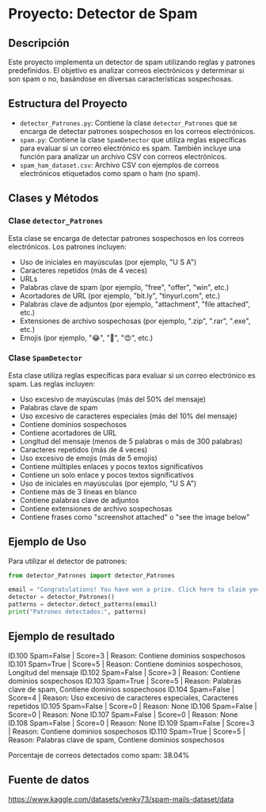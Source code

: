 # Proyecto: Detector de Spam

## Descripción

Este proyecto implementa un detector de spam utilizando reglas y patrones predefinidos. El objetivo es analizar correos electrónicos y determinar si son spam o no, basándose en diversas características sospechosas.

## Estructura del Proyecto

- `detector_Patrones.py`: Contiene la clase `detector_Patrones` que se encarga de detectar patrones sospechosos en los correos electrónicos.
- `spam.py`: Contiene la clase `SpamDetector` que utiliza reglas específicas para evaluar si un correo electrónico es spam. También incluye una función para analizar un archivo CSV con correos electrónicos.
- `spam_ham_dataset.csv`: Archivo CSV con ejemplos de correos electrónicos etiquetados como spam o ham (no spam).

## Clases y Métodos

### Clase `detector_Patrones`

Esta clase se encarga de detectar patrones sospechosos en los correos electrónicos. Los patrones incluyen:

- Uso de iniciales en mayúsculas (por ejemplo, "U S A")
- Caracteres repetidos (más de 4 veces)
- URLs
- Palabras clave de spam (por ejemplo, "free", "offer", "win", etc.)
- Acortadores de URL (por ejemplo, "bit.ly", "tinyurl.com", etc.)
- Palabras clave de adjuntos (por ejemplo, "attachment", "file attached", etc.)
- Extensiones de archivo sospechosas (por ejemplo, ".zip", ".rar", ".exe", etc.)
- Emojis (por ejemplo, "😂", "🤣", "😍", etc.)

### Clase `SpamDetector`

Esta clase utiliza reglas específicas para evaluar si un correo electrónico es spam. Las reglas incluyen:

- Uso excesivo de mayúsculas (más del 50% del mensaje)
- Palabras clave de spam
- Uso excesivo de caracteres especiales (más del 10% del mensaje)
- Contiene dominios sospechosos
- Contiene acortadores de URL
- Longitud del mensaje (menos de 5 palabras o más de 300 palabras)
- Caracteres repetidos (más de 4 veces)
- Uso excesivo de emojis (más de 5 emojis)
- Contiene múltiples enlaces y pocos textos significativos
- Contiene un solo enlace y pocos textos significativos
- Uso de iniciales en mayúsculas (por ejemplo, "U S A")
- Contiene más de 3 líneas en blanco
- Contiene palabras clave de adjuntos
- Contiene extensiones de archivo sospechosas
- Contiene frases como "screenshot attached" o "see the image below"


## Ejemplo de Uso

Para utilizar el detector de patrones:

```python
from detector_Patrones import detector_Patrones

email = "Congratulations! You have won a prize. Click here to claim your reward: http://bit.ly/12345"
detector = detector_Patrones()
patterns = detector.detect_patterns(email)
print("Patrones detectados:", patterns)
```

## Ejemplo de resultado

ID.100 Spam=False | Score=3 | Reason: Contiene dominios sospechosos
ID.101 Spam=True | Score=5 | Reason: Contiene dominios sospechosos, Longitud del mensaje
ID.102 Spam=False | Score=3 | Reason: Contiene dominios sospechosos
ID.103 Spam=True | Score=5 | Reason: Palabras clave de spam, Contiene dominios sospechosos
ID.104 Spam=False | Score=4 | Reason: Uso excesivo de caracteres especiales, Caracteres repetidos
ID.105 Spam=False | Score=0 | Reason: None
ID.106 Spam=False | Score=0 | Reason: None
ID.107 Spam=False | Score=0 | Reason: None
ID.108 Spam=False | Score=0 | Reason: None
ID.109 Spam=False | Score=3 | Reason: Contiene dominios sospechosos
ID.110 Spam=True | Score=5 | Reason: Palabras clave de spam, Contiene dominios sospechosos

Porcentaje de correos detectados como spam: 38.04%


## Fuente de datos 
https://www.kaggle.com/datasets/venky73/spam-mails-dataset/data

